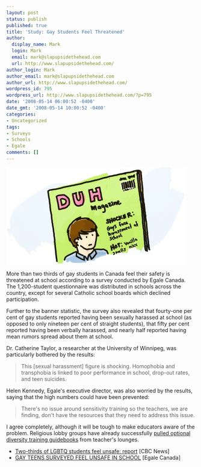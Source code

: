 ```yaml
---
layout: post
status: publish
published: true
title: 'Study: Gay Students Feel Threatened'
author:
  display_name: Mark
  login: Mark
  email: mark@slapupsidethehead.com
  url: http://www.slapupsidethehead.com/
author_login: Mark
author_email: mark@slapupsidethehead.com
author_url: http://www.slapupsidethehead.com/
wordpress_id: 795
wordpress_url: http://www.slapupsidethehead.com/?p=795
date: '2008-05-14 06:00:52 -0400'
date_gmt: '2008-05-14 10:00:52 -0400'
categories:
- Uncategorized
tags:
- Surveys
- Schools
- Egale
comments: []
---
```

![DUH Magazine](/wp-content/media/2008/05/duh-magazine.jpg "Hot off the presses")

More than two thirds of gay students in Canada feel their safety is threatened at school according to a survey conducted by Egale Canada. The 1,200-student questionnaire was distributed in schools across the country, except for several Catholic school boards which declined participation.

Further to the banner statistic, the survey also revealed that fourty-one per cent of gay students reported having been sexually harassed at school (as opposed to only nineteen per cent of straight students), that fifty per cent reported having been verbally harassed, and nearly half reported having mean rumors spread about them at school.

Dr. Catherine Taylor, a researcher at the University of Winnipeg, was particularly bothered by the results:

> This [sexual harassment] figure is shocking. Homophobia and transphobia is linked to poor performance in school, drop-out rates, and teen suicides.

Helen Kennedy, Egale's executive director, was also worried by the results, saying that the high numbers could have been prevented:

> There's no issue around sensitivity training so the teachers, we are finding, don't have the resources that they need to address this issue.

I agree completely, although it will be tough to make educators aware of the problem. Religious lobby groups have already successfully [pulled optional diversity training guidebooks](http://www.slapupsidethehead.com/2007/11/group-bans-diversity-book/ "Isn't that just completely crazy?") from teacher's lounges.

- [Two-thirds of LGBTQ students feel unsafe: report](http://www.cbc.ca/canada/story/2008/05/12/egale-canada-report.html) [CBC News]
- [GAY TEENS SURVEYED FEEL UNSAFE IN SCHOOL](http://www.egale.ca/index.asp?lang=E&menu=1&item=1393) [Egale Canada]
